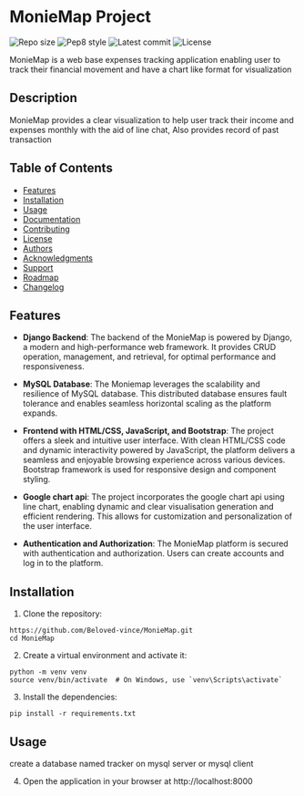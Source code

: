 # MonieMap Project

![Repo size](https://img.shields.io/github/repo-size/Beloved-vince/MonieMap)
![Pep8 style](https://img.shields.io/badge/PEP8-style%20guide-purple?style=round-square)
![Latest commit](https://img.shields.io/github/last-commit/Beloved-vince/MonieMap/main?style=round-square)
![License](https://img.shields.io/github/license/Beloved-vince/MonieMap?style=round-square)

MonieMap is a web base expenses tracking application enabling user to track their financial movement and have a chart like format for visualization

## Description

MonieMap provides a clear visualization to help user track their income and expenses monthly with the aid of line chat, 
Also provides record of past transaction

## Table of Contents

- [Features](#features)
- [Installation](#installation)
- [Usage](#usage)
- [Documentation](#documentation)
- [Contributing](#contributing)
- [License](#license)
- [Authors](#authors)
- [Acknowledgments](#acknowledgments)
- [Support](#support)
- [Roadmap](#roadmap)
- [Changelog](#changelog)


## Features

- **Django Backend**: The backend of the MonieMap is powered by Django, a modern and high-performance web framework. It provides CRUD operation, management, and retrieval, for optimal performance and responsiveness.

- **MySQL Database**: The Moniemap leverages the scalability and resilience of MySQL database. This distributed database ensures fault tolerance and enables seamless horizontal scaling as the platform expands.

- **Frontend with HTML/CSS, JavaScript, and Bootstrap**: The project offers a sleek and intuitive user interface. With clean HTML/CSS code and dynamic interactivity powered by JavaScript, the platform delivers a seamless and enjoyable browsing experience across various devices. Bootstrap framework is used for responsive design and component styling.

- **Google chart api**: The project incorporates the google chart api using line chart, enabling dynamic and clear visualisation generation and efficient rendering. This allows for customization and personalization of the user interface.


- **Authentication and Authorization**: The MonieMap platform is secured with authentication and authorization. Users can create accounts and log in to the platform. 
## Installation

1. Clone the repository:

```shell
https://github.com/Beloved-vince/MonieMap.git
cd MonieMap
```
2. Create a virtual environment and activate it:

```shell
python -m venv venv
source venv/bin/activate  # On Windows, use `venv\Scripts\activate`
```
3. Install the dependencies:

```shell
pip install -r requirements.txt
```

## Usage
create a database named tracker on mysql server or mysql client

4. Open the application in your browser at http://localhost:8000
